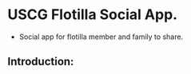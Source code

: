 # USCG Flotilla Social App.

- Social app for flotilla member and family to share. 

## Introduction: